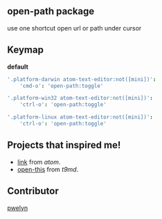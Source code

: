 ## open-path package

use one shortcut open url or path under cursor

## Keymap

**default**

```coffeescript
'.platform-darwin atom-text-editor:not([mini])':
	'cmd-o': 'open-path:toggle'

'.platform-win32 atom-text-editor:not([mini])':
	'ctrl-o': 'open-path:toggle'

'.platform-linux atom-text-editor:not([mini])':
	'ctrl-o': 'open-path:toggle'
```

## Projects that inspired me!

* [link](https://github.com/atom/link) from *atom*.
* [open-this](https://github.com/t9md/atom-open-this) from *t9md*.

## Contributor

[pwelyn](https://github.com/pwelyn)

